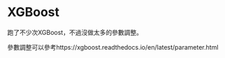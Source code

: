 # XGBoost

跑了不少次XGBoost，不過沒做太多的參數調整。

參數調整可以參考https://xgboost.readthedocs.io/en/latest/parameter.html



